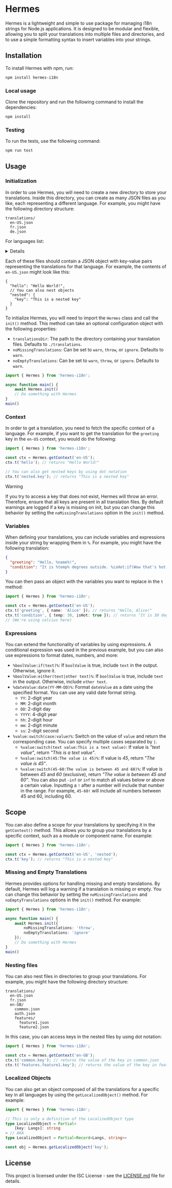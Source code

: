# Hermes

Hermes is a lightweight and simple to use package for managing i18n strings for Node.js applications. It is designed to be modular and flexible, allowing you to split your translations into multiple files and directories, and to use a simple formatting syntax to insert variables into your strings.

## Installation

To install Hermes with npm, run:
```bash
npm install hermes-i18n
```

### Local usage
Clone the repository and run the following command to install the dependencies:
```bash
npm install
```

### Testing
To run the tests, use the following command:
```bash
npm run test
```

## Usage

### Initialization
In order to use Hermes, you will need to create a new directory to store your translations. Inside this directory, you can create as many JSON files as you like, each representing a different language. For example, you might have the following directory structure:

```
translations/
  en-US.json
  fr.json
  de.json
```
For languages list:
<details>
    <sumary><i>Click here to develop</i></summary>

```typescript
export enum Langs {
    INDONESIAN = 'id',
    DANISH = 'da',
    GERMAN = 'de',
    ENGLISH_UK = 'en-GB',
    ENGLISH_US = 'en-US',
    SPANISH = 'es-ES',
    FRENCH = 'fr',
    CROATIAN = 'hr',
    ITALIAN = 'it',
    LITHUANIAN = 'lt',
    HUNGARIAN = 'hu',
    DUTCH = 'nl',
    NORWEGIAN = 'no',
    POLISH = 'pl',
    BRAZILIAN_PORTUGUESE = 'pt-BR',
    ROMANIAN = 'ro',
    FINNISH = 'fi',
    SWEDISH = 'sv-SE',
    VIETNAMESE = 'vi',
    TURKISH = 'tr',
    CZECH = 'cs',
    GREEK = 'el',
    BULGARIAN = 'bg',
    RUSSIAN = 'ru',
    UKRAINIAN = 'uk',
    HINDI = 'hi',
    THAI = 'th',
    CHINESE_CHINA = 'zh-CN',
    JAPANESE = 'ja',
    CHINESE_TAIWAN = 'zh-TW',
}
```
</details>

Each of these files should contain a JSON object with key-value pairs representing the translations for that language. For example, the contents of `en-US.json` might look like this:

```json5
{
  "hello": "Hello World!",
  // You can also nest objects
  "nested": {
    "key": "This is a nested key"
  }
}
```

To initialize Hermes, you will need to import the `Hermes` class and call the `init()` method. This method can take an optional configuration object with the following properties:
- `translationsDir`: The path to the directory containing your translation files. Defaults to `./translations`.
- `noMissingTranslations`: Can be set to `warn`, `throw`, or `ignore`. Defaults to `warn`.
- `noEmptyTranslations`: Can be set to `warn`, `throw`, or `ignore`. Defaults to `warn`.

```typescript
import { Hermes } from 'hermes-i18n';

async function main() {
    await Hermes.init()
    // Do something with Hermes
}
main()
```

### Context
In order to get a translation, you need to fetch the specific context of a language. For example, if you want to get the translation for the `greeting` key in the `en-US` context, you would do the following:
```typescript
import { Hermes } from 'hermes-i18n';

const ctx = Hermes.getContext('en-US');
ctx.t('hello'); // returns "Hello World!"

// You can also get nested keys by using dot notation
ctx.t('nested.key'); // returns "This is a nested key"

```

> [!WARNING]
> If you try to access a key that does not exist, Hermes will throw an error. Therefore, ensure that all keys are present in all translation files.
> By default warnings are logged if a key is missing on init, but you can change this behavior by setting the `noMissingTranslations` option in the `init()` method.

### Variables
When defining your translations, you can include variables and expressions inside your string by wrapping them in `%`.
For example, you might have the following translation:
```json
{
  "greeting": "Hello, %name%!",
  "condition": "It is %temp% degrees outside. %isHot:if(Wow that's hot...)%"
}
```

You can then pass an object with the variables you want to replace in the `t` method:
```typescript
import { Hermes } from 'hermes-i18n';

const ctx = Hermes.getContext('en-US');
ctx.t('greeting', { name: 'Alice' }); // returns "Hello, Alice!"
ctx.t('condition', { temp: 30, isHot: true }); // returns "It is 30 degrees outside. Wow that's hot..."
// (We're using celcius here)
```

### Expressions

You can extend the functionality of variables by using expressions. A conditional expression was used in the previous example, but you can also use expressions to format dates, numbers, and more:
- `%boolValue:if(text)%`: If `boolValue` is true, include `text` in the output. Otherwise, ignore it.
- `%boolValue:either(text|other text)%`: If `boolValue` is true, include `text` in the output. Otherwise, include `other text`.
- `%dateValue:date(YY-MM-DD)%`: Format `dateValue` as a date using the specified format. You can use any valid date format string.
  - `YY`: 2-digit year
  - `MM`: 2-digit month
  - `DD`: 2-digit day
  - `YYYY`: 4-digit year
  - `hh`: 2-digit hour
  - `mm`: 2-digit minute
  - `ss`: 2-digit second
- `%value:switch(case:value)%`: Switch on the value of `value` and return the corresponding case. You can specify multiple cases separated by `|`.
  - `%value:switch(text value:This is a text value)`: If value is *"text value"*, return *"This is a text value"*.
  - `%value:switch(45:The value is 45)%`: If value is *45*, return *"The value is 45"*.
  - `%value:switch(45-60:The value is between 45 and 60)%`: If value is between *45* and *60* (exclusive), return *"The value is between 45 and 60"*. You can also put `-inf` or `inf` to match all values below or above a certain value. Inputting a `!` after a number will include that number in the range. For example, `45-60!` will include all numbers between 45 and 60, including 60.

## Scope
You can also define a scope for your translations by specifying it in the `getContext()` method. This allows you to group your translations by a specific context, such as a module or component name. For example:
```typescript
import { Hermes } from 'hermes-i18n';

const ctx = Hermes.getContext('en-US', 'nested');
ctx.t('key'); // returns "This is a nested key"
```

### Missing and Empty Translations
Hermes provides options for handling missing and empty translations. By default, Hermes will log a warning if a translation is missing or empty. You can change this behavior by setting the `noMissingTranslations` and `noEmptyTranslations` options in the `init()` method. For example:
```typescript
import { Hermes } from 'hermes-i18n';

async function main() {
    await Hermes.init({
        noMissingTranslations: 'throw',
        noEmptyTranslations: 'ignore'
    });
    // Do something with Hermes
}
main()
```

### Nesting files
You can also nest files in directories to group your translations. For example, you might have the following directory structure:
```
translations/
  en-US.json
  fr.json
  en-GB/
    common.json
    auth.json
    features/
      feature1.json
      feature2.json
```

In this case, you can access keys in the nested files by using dot notation:
```typescript
import { Hermes } from 'hermes-i18n';

const ctx = Hermes.getContext('en-GB');
ctx.t('common.key'); // returns the value of the key in common.json
ctx.t('features.feature1.key'); // returns the value of the key in feature1.json
```

### Localized Objects
You can also get an object composed of all the translations for a specific key in all languages by using the `getLocalizedObject()` method. For example:
```typescript
import { Hermes } from 'hermes-i18n';

// This is only a definition of the LocalizedObject type
type LocalizedObject = Partial<
    [key: Langs]: string
> // AKA
type LocalizedObject = Partial<Record<Langs, string>>

const obj = Hermes.getLocalizedObject('key');
```

## License
This project is licensed under the ISC License - see the [LICENSE.md](LICENSE.md) file for details.


